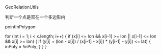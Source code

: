 GeoRelationUtils

判断一个点是否在一个多边形内

pointInPolygon

for (int i = 1; i < x.length; i++) {
  if (x[i] <= lon && x[i-1] >= lon || x[i-1] <= lon && x[i] >= lon) {
    if (y[i] + (lon - x[i]) / (x[i-1] - x[i]) * (y[i-1] - y[i]) <= lat) {
      inPoly = !inPoly;
    }
  }
}